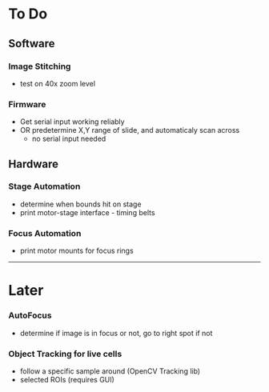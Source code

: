 # To Do

## Software 
### Image Stitching
- test on 40x zoom level

### Firmware
- Get serial input working reliably
- OR predetermine X,Y range of slide, and automaticaly scan across 
    - no serial input needed

## Hardware
### Stage Automation
- determine when bounds hit on stage
- print motor-stage interface - timing belts

### Focus Automation
- print motor mounts for focus rings
 
---
# Later 

### AutoFocus
- determine if image is in focus or not, go to right spot if not

### Object Tracking for live cells
- follow a specific sample around (OpenCV Tracking lib)
- selected ROIs (requires GUI)

